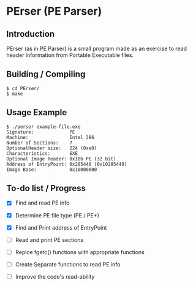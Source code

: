 # PErser (PE Parser)

## Introduction
PErser (as in PE Parser) is a small program made as an exercise to read header information from Portable Executable files.

## Building / Compiling
``` 
$ cd PErser/
$ make 
```

## Usage Example
```
$ ./perser example-file.exe
Signature:             PE
Machine:               Intel 386 
Number of Sections:    7
OptionalHeader size:   224 (0xe0)
Characteristics:       EXE 
Optional Image header: 0x10b PE (32 bit) 
Address of EntryPoint: 0x285440 (0x10285440) 
Image Base:            0x10000000 

```

## To-do list / Progress
- [x] Find and read PE info
- [x] Determine PE file type (PE / PE+)
- [x] Find and Print address of EntryPoint 
- [ ] Read and print PE sections
- [ ] Replce fgetc() functions with appropriate functions
- [ ] Create Separate functions to read PE info
- [ ] Improve the code's read-ability

